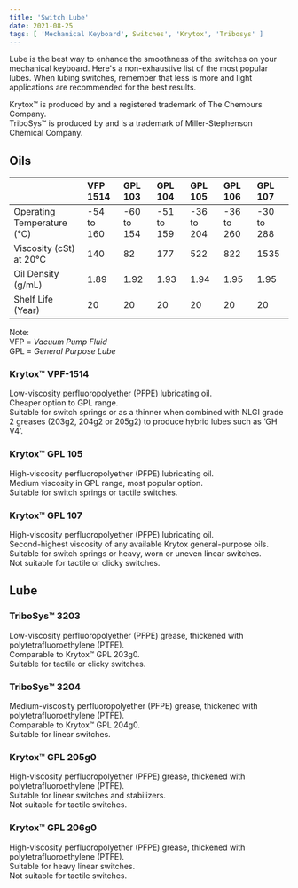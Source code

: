 ```yaml
---
title: 'Switch Lube'
date: 2021-08-25
tags: [ 'Mechanical Keyboard', Switches', 'Krytox', 'Tribosys' ]
---
```


Lube is the best way to enhance the smoothness of the switches on your
mechanical keyboard. Here's a non-exhaustive list of the most popular lubes.
When lubing switches, remember that less is more and light applications are
recommended for the best results.

Krytox™ is produced by and a registered trademark of The Chemours Company.  
TriboSys™ is produced by and is a trademark of Miller-Stephenson Chemical Company.

## Oils

|                            |  VFP 1514  |   GPL 103  |   GPL 104  |   GPL 105  |   GPL 106  |   GPL 107  |
| :--------------------------| :--------- | :--------- | :--------- | :--------- | :--------- | :--------- |
| Operating Temperature (°C) | -54 to 160 | -60 to 154 | -51 to 159 | -36 to 204 | -36 to 260 | -30 to 288 |
| Viscosity (cSt) at 20°C    |    140     |     82     |    177     |    522     |    822     |   1535     |
| Oil Density (g/mL)         |   1.89     |   1.92     |   1.93     |   1.94     |   1.95     |   1.95     |
| Shelf Life (Year)          |     20     |     20     |     20     |     20     |     20     |     20     |

Note:  
VFP = *Vacuum Pump Fluid*  
GPL = *General Purpose Lube*

### Krytox™ VPF-1514

Low-viscosity perfluoropolyether (PFPE) lubricating oil.  
Cheaper option to GPL range.  
Suitable for switch springs or as a thinner when combined with NLGI grade 2
greases (203g2, 204g2 or 205g2) to produce hybrid lubes such as ‘GH V4’.

### Krytox™ GPL 105

High-viscosity perfluoropolyether (PFPE) lubricating oil.  
Medium viscosity in GPL range, most popular option.  
Suitable for switch springs or tactile switches.

### Krytox™ GPL 107

High-viscosity perfluoropolyether (PFPE) lubricating oil.  
Second-highest viscosity of any available Krytox general-purpose oils.  
Suitable for switch springs or heavy, worn or uneven linear switches.  
Not suitable for tactile or clicky switches.

## Lube

### TriboSys™ 3203

Low-viscosity perfluoropolyether (PFPE) grease, thickened with
polytetrafluoroethylene (PTFE).  
Comparable to Krytox™ GPL 203g0.  
Suitable for tactile or clicky switches.

### TriboSys™ 3204

Medium-viscosity perfluoropolyether (PFPE) grease, thickened with
polytetrafluoroethylene (PTFE).  
Comparable to Krytox™ GPL 204g0.  
Suitable for linear switches.


### Krytox™ GPL 205g0

High-viscosity perfluoropolyether (PFPE) grease, thickened with
polytetrafluoroethylene (PTFE).  
Suitable for linear switches and stabilizers.  
Not suitable for tactile switches.


### Krytox™ GPL 206g0

High-viscosity perfluoropolyether (PFPE) grease, thickened with
polytetrafluoroethylene (PTFE).\
Suitable for heavy linear switches.\
Not suitable for tactile switches.
